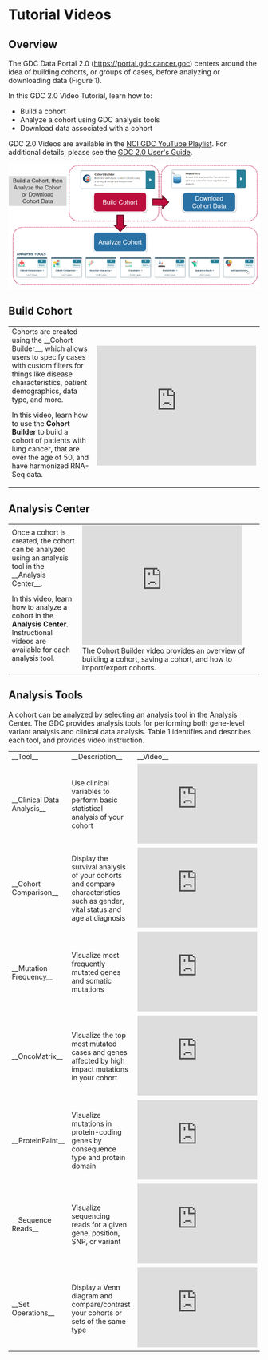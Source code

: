 # Tutorial Videos

## Overview

The GDC Data Portal 2.0 (https://portal.gdc.cancer.goc) centers around the idea of building cohorts, or groups of cases, before analyzing or downloading data (Figure 1).

In this GDC 2.0 Video Tutorial, learn how to:

* Build a cohort
* Analyze a cohort using GDC analysis tools
* Download data associated with a cohort

GDC 2.0 Videos are available in the [NCI GDC YouTube Playlist](XXXLINK2PlaylistXXX). For additional details, please see the [GDC 2.0 User's Guide](../quick_start.md).

[![GDC 2.0 Workflow Flowchart](images/WorkflowFlowchart.png)](images/WorkflowFlowchart.png "Click to see the full image.")

## Build Cohort

<table>
<tr>
<td>
Cohorts are created using the __Cohort Builder__, which allows users to specify cases with custom filters for things like disease characteristics, patient demographics, data type, and more.

In this video, learn how to use the __Cohort Builder__ to build a cohort of patients with lung cancer, that are over the age of 50, and have harmonized RNA-Seq data.
</td>

<td><iframe width="320" height="240" src="https://www.youtube.com/embed/tk1nEX2gnqk" frameborder="0" allow="autoplay; encrypted-media" allowfullscreen> </iframe>

</td></tr>
</table>

## Analysis Center

<table>
<tr>
<td>
Once a cohort is created, the cohort can be analyzed using an analysis tool in the __Analysis Center__.

In this video, learn how to analyze a cohort in the __Analysis Center__. Instructional videos are available for each analysis tool.

</td>

<td><iframe width="320" height="240" src="https://www.youtube.com/embed/tk1nEX2gnqk" frameborder="0" allow="autoplay; encrypted-media" allowfullscreen> </iframe>
<br>
The Cohort Builder video provides an overview of building a cohort, saving a cohort, and how to import/export cohorts.  
</td></tr>
</table>

## Analysis Tools

A cohort can be analyzed by selecting an analysis tool in the Analysis Center. The GDC provides analysis tools for performing both gene-level variant analysis and clinical data analysis. Table 1 identifies and describes each tool, and provides video instruction.

<table>
<tr><td>__Tool__</td> <td>__Description__</td><td>__Video__</td></tr>

<tr>
<td>__Clinical Data Analysis__</td>
<td>Use clinical variables to perform basic statistical analysis of your cohort</td>
<td><iframe width="240" height="160" src="https://www.youtube.com/embed/ucKM6JxzljM" frameborder="0" allow="autoplay; encrypted-media" allowfullscreen > </iframe>
</td>
</tr>
<tr>
<td>__Cohort Comparison__</td>
<td>Display the survival analysis of your cohorts and compare characteristics such as gender, vital status and age at diagnosis</td>
<td><iframe width="240" height="160" src="https://www.youtube.com/embed/ucKM6JxzljM" frameborder="0" allow="autoplay; encrypted-media" allowfullscreen > </iframe>
</td>
</tr>
<tr>
<td>__Mutation Frequency__</td>
<td>Visualize most frequently mutated genes and somatic mutations</td>
<td><iframe width="240" height="160" src="https://www.youtube.com/embed/ucKM6JxzljM" frameborder="0" allow="autoplay; encrypted-media" allowfullscreen > </iframe>
</td>
</tr>
<tr>
<td>__OncoMatrix__</td>
<td>Visualize the top most mutated cases and genes affected by high impact mutations in your cohort</td>
<td><iframe width="240" height="160" src="https://www.youtube.com/embed/ucKM6JxzljM" frameborder="0" allow="autoplay; encrypted-media" allowfullscreen > </iframe>
</td>
</tr>
<tr>
<td>__ProteinPaint__</td>
<td>Visualize mutations in protein-coding genes by consequence type and protein domain</td>
<td><iframe width="240" height="160" src="https://www.youtube.com/embed/ucKM6JxzljM" frameborder="0" allow="autoplay; encrypted-media" allowfullscreen > </iframe>
</td>
</tr>
<tr>
<td>__Sequence Reads__</td>
<td>Visualize sequencing reads for a given gene, position, SNP, or variant</td>
<td><iframe width="240" height="160" src="https://www.youtube.com/embed/ucKM6JxzljM" frameborder="0" allow="autoplay; encrypted-media" allowfullscreen > </iframe>
</td>
</tr>
<tr>
<td>__Set Operations__</td>
<td>Display a Venn diagram and compare/contrast your cohorts or sets of the same type</td>
<td><iframe width="240" height="160" src="https://www.youtube.com/embed/ucKM6JxzljM" frameborder="0" allow="autoplay; encrypted-media" allowfullscreen > </iframe>
</td>
</tr>
</table>
